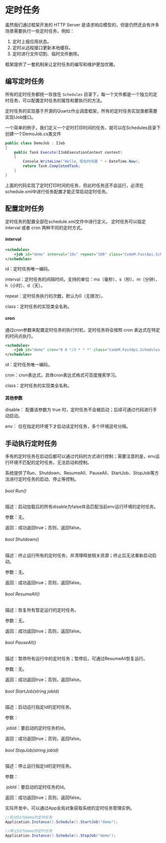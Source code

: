 # 定时任务

虽然我们通过框架开发的 HTTP Server 是请求响应模型的，但是仍然还会有许多场景需要执行一些定时任务，例如：

1. 定时上报应用状态。
2. 定时从远程接口更新本地缓存。
3. 定时进行文件切割、临时文件删除。

框架提供了一套机制来让定时任务的编写和维护更加优雅。



## 编写定时任务

所有的定时任务都统一存放在 `Schedules` 目录下，每一个文件都是一个独立的定时任务，可以配置定时任务的属性和要执行的方法。 

定时任务的实现基于开源的Quartz作业调度框架，所有的定时任务实现类都需要实现IJob接口。

一个简单的例子，我们定义一个定时打印时间的任务，就可以在Schedules目录下创建一个DemoJob.cs类文件

```c#
public class DemoJob : IJob
{
    public Task Execute(IJobExecutionContext context)
    {
        Console.WriteLine("Hello，现在时间是 " + DateTime.Now);
        return Task.CompletedTask;
    }
}
```

上面的代码实现了定时打印时间的任务，但此时任务还不会运行，必须在schedule.xml中进行任务配置才能正常启动定时任务。



## 配置定时任务

 定时任务的配置全部在schedule.xml文件中进行定义。
 定时任务可以指定 interval 或者 cron 两种不同的定时方式。
 #### interval

```xml
<schedules>
    <job id="demo" interval="10s" repeat="100" class="CodeM.FastApi.Schedules.DemoJob" />
</schedules>
```

id：定时任务唯一编码。

interval：定时任务的间隔时间，支持的单位：ms（毫秒）、s（秒）、m（分钟）、h（小时）、d（天）。

repeat：定时任务执行的次数，默认为0（无限次）。

class：定时任务的实现类全名称。



 #### cron

 通过cron参数来配置定时任务的执行时机，定时任务将会按照 cron 表达式在特定的时间点执行。 

```xml
<schedules>
    <job id="demo" cron="0 0 */3 * * *" class="CodeM.FastApi.Schedules.DemoJob" />
</schedules>
```

id：定时任务唯一编码。

cron：cron表达式，具体cron表达式格式可百度搜索学习。

class：定时任务的实现类全名称。



#### 其他参数

disable： 配置该参数为 true 时，定时任务不会被启动；后续可通过代码进行手动启动。

env： 仅在指定的环境下才启动该定时任务，多个环境逗号分隔。



## 手动执行定时任务
多有的定时任务在启动后都可以通过代码的方式进行控制；需要注意的是，env运行环境不匹配的定时任务，无法启动和控制。

系统提供了Run、Shutdown、ResumeAll、PauseAll、StartJob、StopJob等方法进行定时任务的启动、停止等控制。

###### bool Run()

描述：启动加载后的所有disable为false并且匹配当前env运行环境的定时任务。

参数：无。

返回：成功返回true；否则，返回false。



###### bool Shutdown()

描述：终止运行所有的定时任务，并清理释放相关资源；终止后无法重新启动启动。

参数：无。

返回：成功返回true；否则，返回false。



###### bool ResumeAll()

描述：恢复所有暂定运行的定时任务。

参数：无。

返回：成功返回true；否则，返回false。



###### bool PauseAll()

描述：暂停所有运行中的定时任务；暂停后，可通过ResumeAll恢复运行。

参数：无。

返回：成功返回true；否则，返回false。



###### bool StartJob(string jobId)

描述：启动运行指定Id的定时任务。

参数：

​		jobId：要启动的定时任务的Id。

返回：成功返回true；否则，返回false。



###### bool StopJob(string jobId)

描述：停止运行指定Id的定时任务。

参数：

​		jobId：要启动的定时任务的Id。

返回：成功返回true；否则，返回false。



实际开发中，可以通过App全局对象获取系统的定时任务管理实例。
```c#
//启动Id为demo的定时任务
Application.Instance().Schedule().StartJob("demo");

//停止Id为demo的定时任务
Application.Instance().Schedule().StopJob("demo");
```

